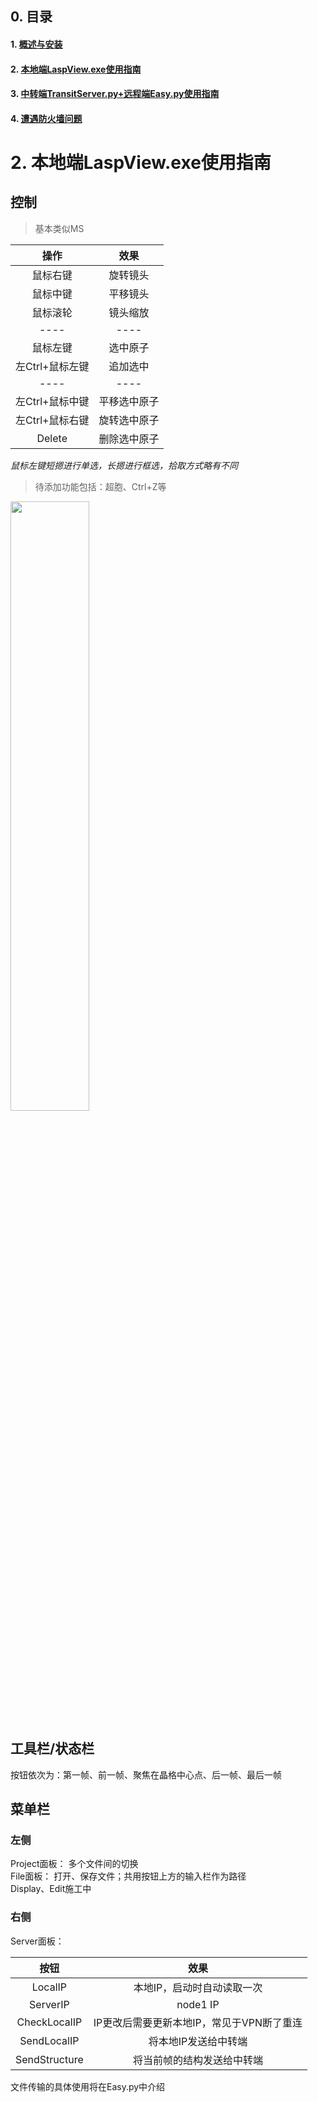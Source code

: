 ## 0. 目录
#### 1. [概述与安装](http://10.158.134.250/shiyf/laspview---guid-and-download/edit/master/README.md)
#### 2. [本地端LaspView.exe使用指南](http://10.158.134.250/shiyf/laspview---guid-and-download/blob/master/LaspView.exe.md)
#### 3. [中转端TransitServer.py+远程端Easy.py使用指南](http://10.158.134.250/shiyf/laspview---guid-and-download/blob/master/Tansit&remote.md)
#### 4. [遭遇防火墙问题](http://10.158.134.250/shiyf/laspview---guid-and-download/blob/master/%23firewall.md)


# 2. 本地端LaspView.exe使用指南

## 控制
> 基本类似MS  

|  操作             | 效果          |
|  :----:           | :----:        |
|  鼠标右键         | 旋转镜头      |
| 鼠标中键          | 平移镜头      |
| 鼠标滚轮          |  镜头缩放     |
| ----              |----           |
|  鼠标左键         | 选中原子      |
| 左Ctrl+鼠标左键   | 追加选中      |
| ----              |----           |
| 左Ctrl+鼠标中键   |  平移选中原子 |
| 左Ctrl+鼠标右键   |  旋转选中原子 |
| Delete            |  删除选中原子 |

_鼠标左键短摁进行单选，长摁进行框选，拾取方式略有不同_  
> 待添加功能包括：超胞、Ctrl+Z等
<img src="http://10.158.134.250/shiyf/laspview---guid-and-download//raw/master/Assets/laspview_3.PNG" width="50%">   

## 工具栏/状态栏
按钮依次为：第一帧、前一帧、聚焦在晶格中心点、后一帧、最后一帧

## 菜单栏
### 左侧
Project面板：   多个文件间的切换  
File面板：      打开、保存文件；共用按钮上方的输入栏作为路径  
Display、Edit施工中  
### 右侧


Server面板：  

|  按钮         |   效果      |
|  :----:       | :----:    |
|  LocalIP      | 本地IP，启动时自动读取一次    |
| ServerIP      |   node1 IP   |
|CheckLocalIP   |  IP更改后需要更新本地IP，常见于VPN断了重连|
|SendLocalIP    |  将本地IP发送给中转端|
|SendStructure  |  将当前帧的结构发送给中转端|

文件传输的具体使用将在Easy.py中介绍